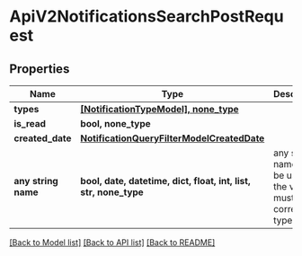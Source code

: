# ApiV2NotificationsSearchPostRequest


## Properties
Name | Type | Description | Notes
------------ | ------------- | ------------- | -------------
**types** | [**[NotificationTypeModel], none_type**](NotificationTypeModel.md) |  | [optional] 
**is_read** | **bool, none_type** |  | [optional] 
**created_date** | [**NotificationQueryFilterModelCreatedDate**](NotificationQueryFilterModelCreatedDate.md) |  | [optional] 
**any string name** | **bool, date, datetime, dict, float, int, list, str, none_type** | any string name can be used but the value must be the correct type | [optional]

[[Back to Model list]](../README.md#documentation-for-models) [[Back to API list]](../README.md#documentation-for-api-endpoints) [[Back to README]](../README.md)


